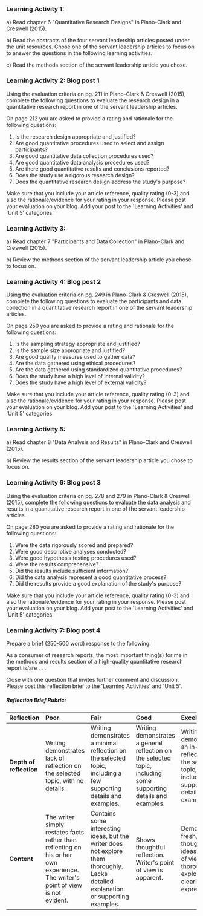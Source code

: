 ### Learning Activity 1:

a\) Read chapter 6 "Quantitative Research Designs" in Plano-Clark and Creswell \(2015\).

b\) Read the abstracts of the four servant leadership articles posted under the unit resources.  Chose one of the servant leadership articles to focus on to answer the questions in the following learning activities.

c\) Read the methods section of the servant leadership article you chose.

### Learning Activity 2: Blog post 1

Using the evaluation criteria on pg. 211 in Plano-Clark & Creswell \(2015\), complete the following questions to evaluate the research design in a quantitative research report in one of the servant leadership articles.

On page 212 you are asked to provide a rating and rationale for the following questions:

1. Is the research design appropriate and justified?
2. Are good quantitative procedures used to select and assign participants?
3. Are good quantitative data collection procedures used?
4. Are good quantitative data analysis procedures used?
5. Are there good quantitative results and conclusions reported?
6. Does the study use a rigorous research design?
7. Does the quantitative research design address the study's purpose?

Make sure that you include your article reference, quality rating \(0-3\) and also the rationale/evidence for your rating in your response.  Please post your evaluation on your blog.  Add your post to the 'Learning Activities' and 'Unit 5' categories.

### Learning Activity 3:

a\) Read chapter 7 "Participants and Data Collection" in Plano-Clark and Creswell \(2015\).

b\) Review the methods section of the servant leadership article you chose to focus on.

### Learning Activity 4: Blog post 2

Using the evaluation criteria on pg. 249 in Plano-Clark & Creswell \(2015\), complete the following questions to evaluate the participants and data collection in a quantitative research report in one of the servant leadership articles.

On page 250 you are asked to provide a rating and rationale for the following questions:

1. Is the sampling strategy appropriate and justified?
2. Is the sample size appropriate and justified?
3. Are good quality measures used to gather data?
4. Are the data gathered using ethical procedures?
5. Are the data gathered using standardized quantitative procedures?
6. Does the study have a high level of internal validity?
7. Does the study have a high level of external validity?

Make sure that you include your article reference, quality rating \(0-3\) and also the rationale/evidence for your rating in your response.  Please post your evaluation on your blog.  Add your post to the 'Learning Activities' and 'Unit 5' categories.

### Learning Activity 5:

a\) Read chapter 8 "Data Analysis and Results" in Plano-Clark and Creswell \(2015\).

b\) Review the results section of the servant leadership article you chose to focus on.

### Learning Activity 6: Blog post 3

Using the evaluation criteria on pg. 278 and 279 in Plano-Clark & Creswell \(2015\), complete the following questions to evaluate the data analysis and results in a quantitative research report in one of the servant leadership articles.

On page 280 you are asked to provide a rating and rationale for the following questions:

1. Were the data rigorously scored and prepared?
2. Were good descriptive analyses conducted?
3. Were good hypothesis testing procedures used?
4. Were the results comprehensive?
5. Did the results include sufficient information?
6. Did the data analysis represent a good quantitative process?
7. Did the results provide a good explanation of the study's purpose?

Make sure that you include your article reference, quality rating \(0-3\) and also the rationale/evidence for your rating in your response.  Please post your evaluation on your blog.  Add your post to the 'Learning Activities' and 'Unit 5' categories.

### Learning Activity 7: Blog post 4

Prepare a brief \(250-500 word\) response to the following:

As a consumer of research reports, the most important thing\(s\) for me in the methods and results section of a high-quality quantitative research report is/are . . .

Close with one question that invites further comment and discussion. Please post this reflection brief to the 'Learning Activities' and 'Unit 5'.

##### Reflection Brief Rubric:

| Reflection | Poor | Fair | Good | Excellent |
| :--- | :--- | :--- | :--- | :--- |
| **Depth of reflection** | Writing demonstrates lack of reflection on the selected topic, with no details. | Writing demonstrates a minimal reflection on the selected topic, including a few supporting details and examples. | Writing demonstrates a general reflection on the selected topic, including some supporting details and examples. | Writing demonstrates an in-depth reflection on the selected topic, including supporting details and examples. |
| **Content** | The writer simply restates facts rather than reflecting on his or her own experience.  The writer's point of view is not evident. | Contains some interesting ideas, but the writer does not explore them thoroughly.  Lacks detailed explanation or supporting examples. | Shows thoughtful reflection.  Writer's point of view is apparent. | Demonstrates fresh, original thought and ideas.  Point of view is thoroughly explored and clearly expressed. |



